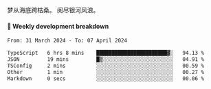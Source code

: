 梦从海底跨枯桑。
阅尽银河风浪。


#### 📝 Weekly development breakdown

<!--START_SECTION:waka-->

```txt
From: 31 March 2024 - To: 07 April 2024

TypeScript   6 hrs 8 mins    ███████████████████████▓░   94.13 %
JSON         19 mins         █▒░░░░░░░░░░░░░░░░░░░░░░░   04.91 %
TSConfig     2 mins          ░░░░░░░░░░░░░░░░░░░░░░░░░   00.59 %
Other        1 min           ░░░░░░░░░░░░░░░░░░░░░░░░░   00.27 %
Markdown     0 secs          ░░░░░░░░░░░░░░░░░░░░░░░░░   00.06 %
```

<!--END_SECTION:waka-->



